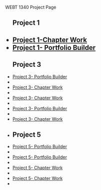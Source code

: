 WEBT 1340 Project Page 
<ul>
<h2>Project 1<h2>
<li><a href="project1/icons.ai">Project 1-Chapter Work</a></li>
<li><a href="project1/tournamenticons.ai">Project 1- Portfolio Builder</a></li>

<h2>Project 3</h2>

<li><a href="project3/cafe-logo.ai">Project 3- Portfolio Builder</a><li>
<li><a href="project3/cincinnatiZoo.ai">Project 3- Chapter Work</a><li>
<li><a href="project3/invitation.ai">Project 3- Chapter Work</a><li>
<li><a href="project3/stationary.ai">Project 3- Portfolio Builder</a><li>
<li><a href="project3/zooicons.ai">Project 3- Chapter Work</a><li>

<h2>Project 5</h2>

<li><a href="project5/aos-brochure.ai">Project 5- Portfolio Builder</a><li>
<li><a href="project5/aos-brochure.pdf">Project 5- Portfolio Builder</a><li>
<li><a href="project5/campbrochure.ai">Project 5- Chapter Work</a><li>
<li><a href="project5/campbrochure.pdf">Project 5- Chapter Work</a><li>